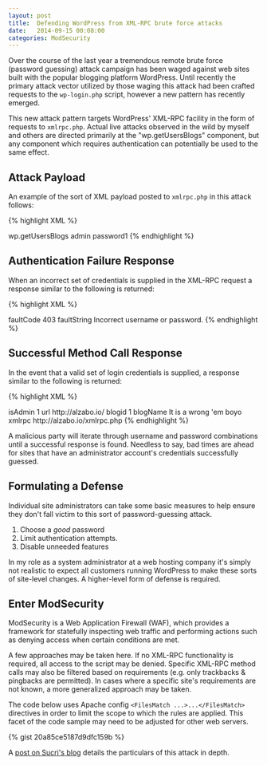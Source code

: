 ```yaml
---
layout: post
title:  Defending WordPress from XML-RPC brute force attacks
date:   2014-09-15 00:08:00
categories: ModSecurity
---
```

Over the course of the last year a tremendous remote brute force (password guessing) attack campaign has been waged against web sites built with the popular blogging platform WordPress. Until recently the primary attack vector utilized by those waging this attack had been crafted requests to the `wp-login.php` script, however a new pattern has recently emerged.

This new attack pattern targets WordPress' XML-RPC facility in the form of requests to `xmlrpc.php`. Actual live attacks observed in the wild by myself and others are directed primarily at the "wp.getUsersBlogs" component, but any component which requires authentication can potentially be used to the same effect.

Attack Payload
--------------
An example of the sort of XML payload posted to ```xmlrpc.php``` in this attack follows:

{% highlight XML %}
<?xml version="1.0"?>
<methodCall>
  <methodName>wp.getUsersBlogs</methodName>
  <params>
    <param><value><string>admin</string></value></param>
    <param><value><string>password1</string></value></param>
  </params>
</methodCall>
{% endhighlight %}

Authentication Failure Response
-------------------------------
When an incorrect set of credentials is supplied in the XML-RPC request a response similar to the following is returned:

{% highlight XML %}
<?xml version="1.0"?>
<methodResponse>
  <fault>
    <value>
      <struct>
        <member>
          <name>faultCode</name>
          <value><int>403</int></value>
        </member>
        <member>
          <name>faultString</name>
          <value><string>Incorrect username or password.</string></value>
        </member>
      </struct>
    </value>
  </fault>
</methodResponse>
{% endhighlight %}

Successful Method Call Response
-------------------------------
In the event that a valid set of login credentials is supplied, a response similar to the following is returned:

{% highlight XML %}
<?xml version="1.0"?>
<methodResponse>
  <params>
    <param>
      <array><data><value><struct>
        <member>
          <name>isAdmin</name>
          <value><boolean>1</boolean></value>
        </member>
        <member>
          <name>url</name>
          <value><string>http://alzabo.io/</string></value>
        </member>
        <member>
          <name>blogid</name>
          <value><string>1</string></value>
        </member>
        <member>
          <name>blogName</name>
          <value><string>It is a wrong 'em boyo</string></value>
        </member>
        <member>
          <name>xmlrpc</name>
          <value><string>http://alzabo.io/xmlrpc.php</string></value>
        </member>
      </struct></value></data></array>
    </param>
  </params>
</mehodResponse>
{% endhighlight %}

A malicious party will iterate through username and password combinations until a successful response is found. Needless to say, bad times are ahead for sites that have an administrator account's credentials successfully guessed.

Formulating a Defense
---------------------
Individual site administrators can take some basic measures to help ensure they don't fall victim to this sort of password-guessing attack.

1. Choose a *good* password
1. Limit authentication attempts.
1. Disable unneeded features

In my role as a system administrator at a web hosting company it's simply not realistic to expect all customers running WordPress to make these sorts of site-level changes. A higher-level form of defense is required.

Enter ModSecurity
-----------------
ModSecurity is a Web Application Firewall (WAF), which provides a framework for statefully inspecting web traffic and performing actions such as denying access when certain conditions are met. 

A few approaches may be taken here. If no XML-RPC functionality is required, all access to the script may be denied. Specific XML-RPC method calls may also be filtered based on requirements (e.g. only trackbacks & pingbacks are permitted). In cases where a specific site's requirements are not known, a more generalized approach may be taken.

The code below uses Apache config ```<FilesMatch ...>...</FilesMatch>``` directives in order to limit the scope to which the rules are applied. This facet of the code sample may need to be adjusted for other web servers.

{% gist 20a85ce5187d9dfc159b %}

A [post on Sucri's blog](http://blog.sucuri.net/2014/07/new-brute-force-attacks-exploiting-xmlrpc-in-wordpress.html) details the particulars of this attack in depth.

